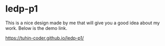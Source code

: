 # ledp-p1
This is a nice design made by me that will give you a good idea about my work. Below is the demo link.

https://tuhin-coder.github.io/ledp-p1/
